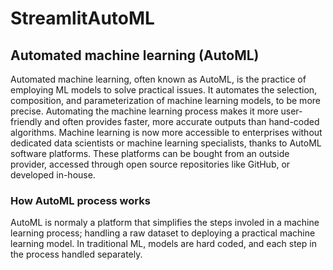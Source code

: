 # StreamlitAutoML

## Automated machine learning (AutoML)

Automated machine learning, often known as AutoML, is the practice of employing ML models to solve practical issues. It automates the selection, composition, and parameterization of machine learning models, to be more precise. Automating the machine learning process makes it more user-friendly and often provides faster, more accurate outputs than hand-coded algorithms. Machine learning is now more accessible to enterprises without dedicated data scientists or machine learning specialists, thanks to AutoML software platforms. These platforms can be bought from an outside provider, accessed through open source repositories like GitHub, or developed in-house.

### How AutoML process works

AutoML is normaly a platform that simplifies the steps involed in a machine learning process; handling a raw dataset to deploying a practical machine learning model. In traditional ML, models are hard coded, and each step in the process handled separately.
